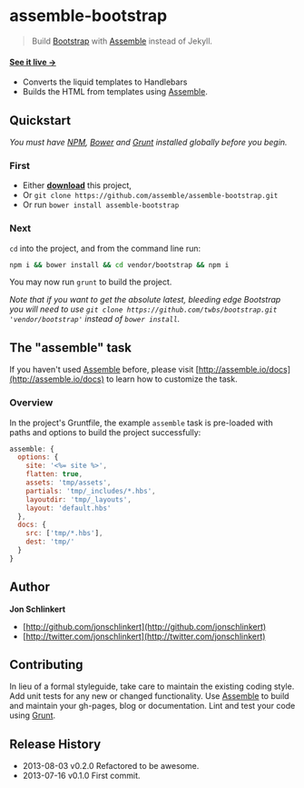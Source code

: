 # assemble-bootstrap

> Build [Bootstrap](https://github.com/twbs/bootstrap) with [Assemble][assemble] instead of Jekyll.

#### [See it live →](http://assemble.github.io/assemble-bootstrap/)

* Converts the liquid templates to Handlebars
* Builds the HTML from templates using [Assemble][assemble].

## Quickstart
_You must have [NPM](npmjs.org), [Bower][bower] and [Grunt][grunt] installed globally before you begin._

### First

* Either **[download][download]** this project,
* Or `git clone https://github.com/assemble/assemble-bootstrap.git`
* Or run `bower install assemble-bootstrap`

### Next

`cd` into the project, and from the command line run:

```bash
npm i && bower install && cd vendor/bootstrap && npm i
```
You may now run `grunt` to build the project.

_Note that if you want to get the absolute latest, bleeding edge Bootstrap you will need to use `git clone https://github.com/twbs/bootstrap.git 'vendor/bootstrap'` instead of `bower install`._


## The "assemble" task
If you haven't used [Assemble][assemble] before, please visit [http://assemble.io/docs](http://assemble.io/docs) to learn how to customize the task.

### Overview
In the project's Gruntfile, the example `assemble` task is pre-loaded with paths and options to build the project successfully:

```js
assemble: {
  options: {
    site: '<%= site %>',
    flatten: true,
    assets: 'tmp/assets',
    partials: 'tmp/_includes/*.hbs',
    layoutdir: 'tmp/_layouts',
    layout: 'default.hbs'
  },
  docs: {
    src: ['tmp/*.hbs'],
    dest: 'tmp/'
  }
}
```

<!--

## Options #2

```bash
npm i assemble assemble-bootstrap --save-dev
```

Once this plugin has been installed, it may be enabled inside your Gruntfile with this line of JavaScript:

```bash
grunt.loadNpmTasks('grunt-contrib-less');
```

## The "refactor" task

This task converts Bootstrap's liquid templates to Handlebars templates. To use the task add the following configuration to the Gruntfile:

```js
// Regex for refactor task.
replacements: require('./node_modules/assemble-bootstrap/tasks/replacements').init(grunt),

// Refactor Liquid to Handlebars so we can
// build with Assemble instead of Jekyll
refactor: {
  liquid: {
    options: {
      replacements: '<%= replacements.regex.patterns %>'
    },
    files: [{
        expand: true,
        cwd: 'vendor/bootstrap',
        src: ['*.html', '_layouts/*.html', '_includes/*.html', '!js/**'],
        dest: '<%= site.destination %>/src/',
        ext: '.hbs'
      }
    ]
  }
}
```


## The "assemble" task
If you haven't used [Assemble][assemble] before, please visit [http://assemble.io/docs](http://assemble.io/docs) to learn how to customize the task.

### Overview
In the project's Gruntfile, the example `assemble` task is pre-loaded with paths and options to build the project successfully:

```js
assemble: {
  options: {
    site: '<%= site %>',
    flatten: true,
    assets: 'tmp/assets',
    partials: 'tmp/_includes/*.hbs',
    layoutdir: 'tmp/_layouts',
    layout: 'default.hbs'
  },
  docs: {
    src: ['tmp/*.hbs'],
    dest: 'tmp/'
  }
}
```
 -->


## Author

**Jon Schlinkert**

+ [http://github.com/jonschlinkert](http://github.com/jonschlinkert)
+ [http://twitter.com/jonschlinkert](http://twitter.com/jonschlinkert)


## Contributing
In lieu of a formal styleguide, take care to maintain the existing coding style. Add unit tests for any new or changed functionality. Use [Assemble][assemble] to build and maintain your gh-pages, blog or documentation. Lint and test your code using [Grunt](http://gruntjs.com/).


## Release History
* 2013-08-03    v0.2.0    Refactored to be awesome.
* 2013-07-16    v0.1.0    First commit.


[download]: https://github.com/assemble/assemble-bootstrap/archive/master.zip "Download assemble-bootstrap"
[helpers]: https://github.com/assemble/handlebars-helpers "Handlebars Helpers"
[assemble]: https://github.com/assemble/assemble/ "Assemble"
[assemble-boilerplates]: https://github.com/assemble/assemble-boilerplates "Assemble Boilerplates"

[bower]: https://github.com/bower/bower
[grunt]: http://gruntjs.com
[gruntfile]: http://gruntjs.com/sample-gruntfile
[configuring tasks]: http://gruntjs.com/configuring-tasks
[tasks-and-targets]: http://gruntjs.com/configuring-tasks#task-configuration-and-targets
[files-object]: http://gruntjs.com/configuring-tasks#building-the-files-object-dynamically
